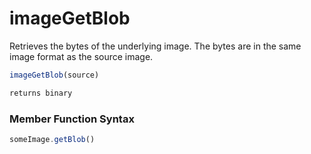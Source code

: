 # imageGetBlob

Retrieves the bytes of the underlying image. The bytes are in the same image format as the source image.

```javascript
imageGetBlob(source)
```

```javascript
returns binary
```
### Member Function Syntax

```javascript
someImage.getBlob()
```
